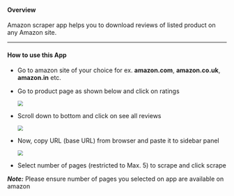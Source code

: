 #### Overview

Amazon scraper app helps you to download reviews of listed product on any Amazon site.



------

#### How to use this App

- Go to amazon site of your choice for ex. **amazon.com**, **amazon.co.uk**, **amazon.in** etc.

- Go to product page as shown below and click on ratings

  <img src="D:\R Projects\Amazon Shiny Scrapper\www\step1.png" style="zoom:75%;" />

- Scroll down to bottom and click on see all reviews

  <img src="D:\R Projects\Amazon Shiny Scrapper\www\step2.png" style="zoom:75%;" />

- Now, copy URL (base URL) from browser and paste it to sidebar panel

  <img src="D:\R Projects\Amazon Shiny Scrapper\www\step3.png" style="zoom:75%;" />

- Select number of pages (restricted to Max. 5) to scrape and click scrape

  

***Note:*** Please ensure number of pages you selected on app are available on amazon
